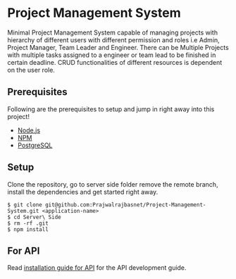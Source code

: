 # Project Management System
  Minimal Project Management System capable of managing projects with hierarchy of different users with different permission and roles i.e Admin, Project Manager, 
  Team Leader and Engineer. There can be Multiple Projects with multiple tasks assigned to a engineer or team lead to be finished in certain deadline. CRUD functionalities
  of different resources is dependent on the user role.

## Prerequisites
  Following are the prerequisites to setup and jump in right away into this project! 

- [Node.js](https://yarnpkg.com/en/docs/install)
- [NPM](https://docs.npmjs.com/getting-started/installing-node)
- [PostgreSQL](https://www.postgresql.org/download/) 

## Setup

Clone the repository, go to server side folder remove the remote branch, install the dependencies and get started right away.

    $ git clone git@github.com:Prajwalrajbasnet/Project-Management-System.git <application-name>
    $ cd Server\ Side
    $ rm -rf .git
    $ npm install

## For API

Read [installation guide for API](./Server%20Side/README.md) for the API development guide.
